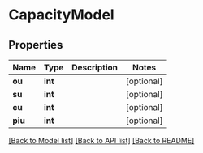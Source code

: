 # CapacityModel

## Properties
Name | Type | Description | Notes
------------ | ------------- | ------------- | -------------
**ou** | **int** |  | [optional] 
**su** | **int** |  | [optional] 
**cu** | **int** |  | [optional] 
**piu** | **int** |  | [optional] 

[[Back to Model list]](../README.md#documentation-for-models) [[Back to API list]](../README.md#documentation-for-api-endpoints) [[Back to README]](../README.md)


